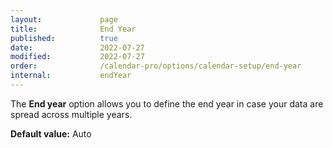 ```yaml
---
layout:             page
title:              End Year
published:          true
date:               2022-07-27
modified:           2022-07-27
order:              /calendar-pro/options/calendar-setup/end-year
internal:           endYear
---
```

The **End year** option allows you to define the end year in case your data are spread across multiple years.

**Default value:** Auto